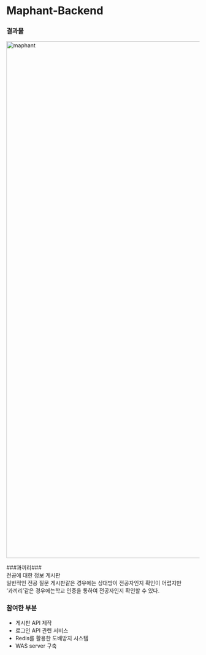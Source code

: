 # Maphant-Backend
### **결과물**

<img width="1347" alt="maphant" src="https://github.com/alscjf1329/Maphant-Backend/assets/48661310/10022529-aee7-4d83-96fd-36d4f3acae49">

###과끼리### <br/>
전공에 대한 정보 게시판 <br/>
일반적인 전공 질문 게시판같은 경우에는 상대방이 전공자인지 확인이 어렵지만 <br/>
‘과끼리’같은 경우에는학교 인증을 통하여 전공자인지 확인할 수 있다.

### 참여한 부분
+ 게시판 API 제작
+ 로그인 API 관련 서비스
+ Redis를 활용한 도배방지 시스템
+ WAS server 구축

